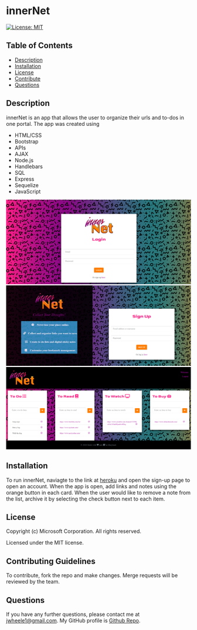 # innerNet
  [![License: MIT](https://img.shields.io/badge/License-MIT-yellow.svg)](https://opensource.org/licenses/MIT)
  ## Table of Contents
  * [Description](#Description)
  * [Installation](#Installation)
  * [License](#License)
  * [Contribute](#Contribute)
  * [Questions](#Questions)
  ## Description
  innerNet is an app that allows the user to organize their urls and to-dos in one portal. The app was created using 
  * HTML/CSS
  * Bootstrap
  * APIs
  * AJAX
  * Node.js
  * Handlebars
  * SQL
  * Express
  * Sequelize
  * JavaScript

  ![Web page](/public/img/Log-In.png)
  ![Web page](/public/img/Sign-Up.png)
  ![Web page](/public/img/Page.png)
  ## Installation
  To run innerNet, naviagte to the link at [heroku](https://innernet.herokuapp.com/login) and open the sign-up page to open an account. When the app is open, add links and notes using the orange button in each card. When the user would like to remove a note from the list, archive it by selecting the check button next to each item.
  ## License
  Copyright (c) Microsoft Corporation. All rights reserved.
  
  Licensed under the MIT license.
  ## Contributing Guidelines
  To contribute, fork the repo and make changes. Merge requests will be reviewed by the team.
  ## Questions
  If you have any further questions, please contact me at jwheele1@gmail.com.
  My GitHub profile is [Github Repo](https://github.com/ddunkle/innerNet).
